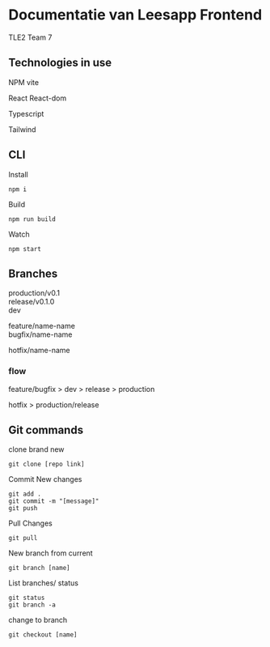 # Documentatie van Leesapp Frontend
TLE2 Team 7


## Technologies in use

NPM
vite

React
React-dom

Typescript

Tailwind

## CLI

Install 

`npm i`

Build

`npm run build`

Watch

`npm start`

## Branches

production/v0.1  
release/v0.1.0  
dev  

feature/name-name  
bugfix/name-name  

hotfix/name-name  

### flow
feature/bugfix > dev > release > production  

hotfix > production/release  


## Git commands

clone brand new
```
git clone [repo link]
```

Commit New changes
```
git add .
git commit -m "[message]"
git push
```

Pull Changes
```
git pull
```

New branch from current
```
git branch [name]
```

List branches/ status 
```
git status
git branch -a
```

change to branch
```
git checkout [name]
```

